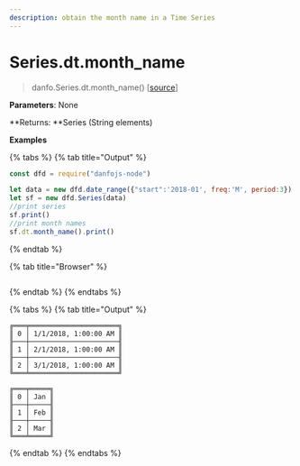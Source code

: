 ```yaml
---
description: obtain the month name in a Time Series
---
```


# Series.dt.month_name

> danfo.Series.dt.month_name()    \[[source](https://github.com/opensource9ja/danfojs/blob/master/danfojs/src/core/timeseries.js#L241)]

**Parameters**: None

**Returns: **Series (String elements)

**Examples**

{% tabs %}
{% tab title="Output" %}
```javascript
const dfd = require("danfojs-node")

let data = new dfd.date_range({"start":'2018-01', freq:'M', period:3})
let sf = new dfd.Series(data)
//print series
sf.print()
//print month names
sf.dt.month_name().print()
```
{% endtab %}

{% tab title="Browser" %}
```
```
{% endtab %}
{% endtabs %}

{% tabs %}
{% tab title="Output" %}
```
╔═══╤══════════════════════╗
║ 0 │ 1/1/2018, 1:00:00 AM ║
╟───┼──────────────────────╢
║ 1 │ 2/1/2018, 1:00:00 AM ║
╟───┼──────────────────────╢
║ 2 │ 3/1/2018, 1:00:00 AM ║
╚═══╧══════════════════════╝

╔═══╤═════╗
║ 0 │ Jan ║
╟───┼─────╢
║ 1 │ Feb ║
╟───┼─────╢
║ 2 │ Mar ║
╚═══╧═════╝
```
{% endtab %}
{% endtabs %}
